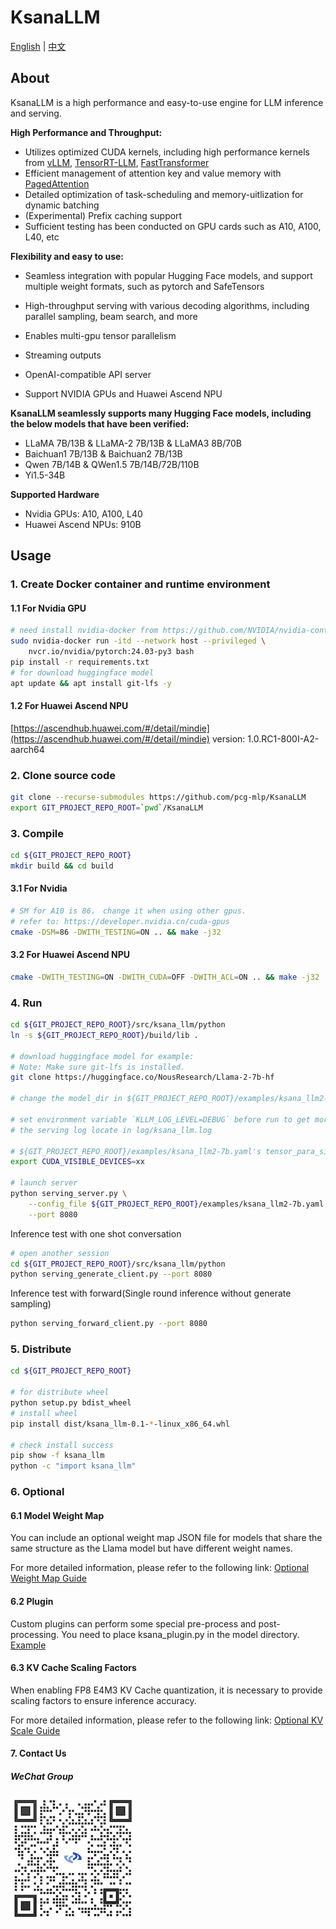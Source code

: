 # KsanaLLM

[English](README.md) | [中文](README_cn.md)

## About

KsanaLLM is a high performance and easy-to-use engine for LLM inference and serving.

**High Performance and Throughput:**

- Utilizes optimized CUDA kernels, including high performance kernels from [vLLM](https://github.com/vllm-project/vllm), [TensorRT-LLM](https://github.com/NVIDIA/TensorRT-LLM), [FastTransformer](https://github.com/NVIDIA/FasterTransformer)
- Efficient management of attention key and value memory with [PagedAttention](https://arxiv.org/abs/2309.06180)
- Detailed optimization of task-scheduling and memory-uitlization for dynamic batching 
- (Experimental) Prefix caching support
- Sufficient testing has been conducted on GPU cards such as A10, A100, L40, etc

**Flexibility and easy to use:**

- Seamless integration with popular Hugging Face models, and support multiple weight formats, such as pytorch and SafeTensors

- High-throughput serving with various decoding algorithms, including parallel sampling, beam search, and more

- Enables multi-gpu tensor parallelism 

- Streaming outputs

- OpenAI-compatible API server

- Support NVIDIA GPUs and Huawei Ascend NPU

  

**KsanaLLM seamlessly supports many Hugging Face models, including the below models that have been verified:**

- LLaMA 7B/13B & LLaMA-2 7B/13B & LLaMA3 8B/70B
- Baichuan1 7B/13B & Baichuan2 7B/13B
- Qwen 7B/14B & QWen1.5 7B/14B/72B/110B
- Yi1.5-34B 

**Supported Hardware**

 - Nvidia GPUs: A10, A100, L40
 - Huawei Ascend NPUs: 910B

## Usage

### 1. Create Docker container and runtime environment

#### 1.1 For Nvidia GPU

```bash
# need install nvidia-docker from https://github.com/NVIDIA/nvidia-container-toolkit
sudo nvidia-docker run -itd --network host --privileged \
    nvcr.io/nvidia/pytorch:24.03-py3 bash
pip install -r requirements.txt
# for download huggingface model
apt update && apt install git-lfs -y
```

#### 1.2 For Huawei Ascend NPU

[https://ascendhub.huawei.com/#/detail/mindie](https://ascendhub.huawei.com/#/detail/mindie)
version: 1.0.RC1-800I-A2-aarch64

### 2. Clone source code

```bash
git clone --recurse-submodules https://github.com/pcg-mlp/KsanaLLM
export GIT_PROJECT_REPO_ROOT=`pwd`/KsanaLLM
```

### 3. Compile

```bash
cd ${GIT_PROJECT_REPO_ROOT}
mkdir build && cd build
```

#### 3.1 For Nvidia

```bash
# SM for A10 is 86， change it when using other gpus.
# refer to: https://developer.nvidia.cn/cuda-gpus
cmake -DSM=86 -DWITH_TESTING=ON .. && make -j32
```

#### 3.2 For Huawei Ascend NPU

```bash
cmake -DWITH_TESTING=ON -DWITH_CUDA=OFF -DWITH_ACL=ON .. && make -j32
```

### 4. Run

```bash
cd ${GIT_PROJECT_REPO_ROOT}/src/ksana_llm/python
ln -s ${GIT_PROJECT_REPO_ROOT}/build/lib .

# download huggingface model for example:
# Note: Make sure git-lfs is installed.
git clone https://huggingface.co/NousResearch/Llama-2-7b-hf

# change the model_dir in ${GIT_PROJECT_REPO_ROOT}/examples/ksana_llm2-7b.yaml if needed

# set environment variable `KLLM_LOG_LEVEL=DEBUG` before run to get more log info
# the serving log locate in log/ksana_llm.log

# ${GIT_PROJECT_REPO_ROOT}/examples/ksana_llm2-7b.yaml's tensor_para_size equal the GPUs/NPUs number
export CUDA_VISIBLE_DEVICES=xx

# launch server
python serving_server.py \
    --config_file ${GIT_PROJECT_REPO_ROOT}/examples/ksana_llm2-7b.yaml \
    --port 8080
```

Inference test with one shot conversation

```bash
# open another session
cd ${GIT_PROJECT_REPO_ROOT}/src/ksana_llm/python
python serving_generate_client.py --port 8080
```

Inference test with forward(Single round inference without generate sampling)

```bash
python serving_forward_client.py --port 8080
```

### 5. Distribute

```bash
cd ${GIT_PROJECT_REPO_ROOT}

# for distribute wheel
python setup.py bdist_wheel
# install wheel
pip install dist/ksana_llm-0.1-*-linux_x86_64.whl

# check install success
pip show -f ksana_llm
python -c "import ksana_llm"
```

### 6. Optional 

#### 6.1 Model Weight Map

You can include an optional weight map JSON file for models that share the same structure as the Llama model but have different weight names.

For more detailed information, please refer to the following link: [Optional Weight Map Guide](src/ksana_llm/python/weight_map/README.md)

#### 6.2 Plugin

Custom plugins can perform some special pre-process and post-processing. You need to place ksana_plugin.py in the model directory.
[Example](examples/qwenvl/ksana_plugin.py)

#### 6.3 KV Cache Scaling Factors

When enabling FP8 E4M3 KV Cache quantization, it is necessary to provide scaling factors to ensure inference accuracy.

For more detailed information, please refer to the following link: [Optional KV Scale Guide](src/ksana_llm/python/kv_scale_files/README.md)

#### 7. Contact Us
##### WeChat Group
<img src=doc/img/webchat-github.jpg width="200px">

